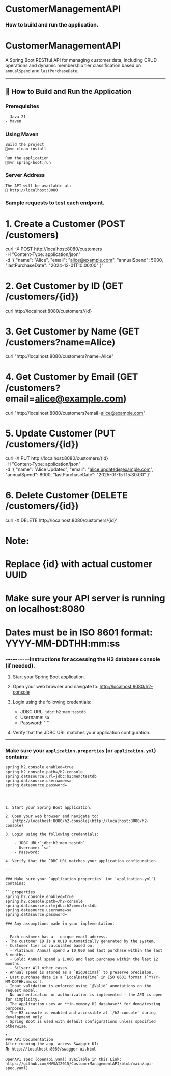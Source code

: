 # CustomerManagementAPI
### How to build and run the application.
# CustomerManagementAPI

A Spring Boot RESTful API for managing customer data, including CRUD operations and dynamic membership tier classification based on `annualSpend` and `lastPurchaseDate`.

---

## 🚀 How to Build and Run the Application

### Prerequisites
```
- Java 21
- Maven
```

### Using Maven

```
Build the project
📍mvn clean install

Run the application
📍mvn spring-boot:run
```
### Server Address
```
The API will be available at:
📍 http://localhost:8080
```
### Sample requests to test each endpoint.


# 1. Create a Customer (POST /customers)
curl -X POST http://localhost:8080/customers \
-H "Content-Type: application/json" \
-d '{
"name": "Alice",
"email": "alice@example.com",
"annualSpend": 5000,
"lastPurchaseDate": "2024-12-01T10:00:00"
}'

# 2. Get Customer by ID (GET /customers/{id})
curl http://localhost:8080/customers/{id}

# 3. Get Customer by Name (GET /customers?name=Alice)
curl "http://localhost:8080/customers?name=Alice"

# 4. Get Customer by Email (GET /customers?email=alice@example.com)
curl "http://localhost:8080/customers?email=alice@example.com"

# 5. Update Customer (PUT /customers/{id})
curl -X PUT http://localhost:8080/customers/{id} \
-H "Content-Type: application/json" \
-d '{
"name": "Alice Updated",
"email": "alice.updated@example.com",
"annualSpend": 8000,
"lastPurchaseDate": "2025-01-15T15:30:00"
}'

# 6. Delete Customer (DELETE /customers/{id})
curl -X DELETE http://localhost:8080/customers/{id}'

# Note:
# Replace {id} with actual customer UUID
# Make sure your API server is running on localhost:8080
# Dates must be in ISO 8601 format: YYYY-MM-DDTHH:mm:ss


### ----------Instructions for accessing the H2 database console (if needed).



1. Start your Spring Boot application.

2. Open your web browser and navigate to: 
   [http://localhost:8080/h2-console](http://localhost:8080/h2-console)

3. Login using the following credentials:

    - JDBC URL: `jdbc:h2:mem:testdb`
    - Username: `sa`
    - Password: " "

4. Verify that the JDBC URL matches your application configuration.

---

### Make sure your `application.properties` (or `application.yml`) contains:

```properties
spring.h2.console.enabled=true
spring.h2.console.path=/h2-console
spring.datasource.url=jdbc:h2:mem:testdb
spring.datasource.username=sa
spring.datasource.password=




1. Start your Spring Boot application.

2. Open your web browser and navigate to:
   [http://localhost:8080/h2-console](http://localhost:8080/h2-console)

3. Login using the following credentials:

    - JDBC URL:`jdbc:h2:mem:testdb`
    - Username: `sa`
    - Password: 

4. Verify that the JDBC URL matches your application configuration.

---

### Make sure your `application.properties` (or `application.yml`) contains:

```properties
spring.h2.console.enabled=true
spring.h2.console.path=/h2-console
spring.datasource.url=jdbc:h2:mem:testdb
spring.datasource.username=sa
spring.datasource.password=

### Any assumptions made in your implementation.


- Each customer has a   unique email address.
- The customer ID is a UUID automatically generated by the system.
- Customer tier is calculated based on:
  - Platinum: Annual spend ≥ 10,000 and last purchase within the last 6 months.
  - Gold: Annual spend ≥ 1,000 and last purchase within the last 12 months.
  - Silver: All other cases.
- Annual spend is stored as a `BigDecimal` to preserve precision.
- Last purchase date is a `LocalDateTime` in ISO 8601 format (`YYYY-MM-DDTHH:mm:ss`).
- Input validation is enforced using `@Valid` annotations on the request model.
- No authentication or authorization is implemented — the API is open for simplicity.
- The application uses an **in-memory H2 database** for demo/testing purposes.
- The H2 console is enabled and accessible at `/h2-console` during development only.
- Spring Boot is used with default configurations unless specified otherwise.

•
### API Documentation
After running the app, access Swagger UI:
📚 http://localhost:8080/swagger-ui.html

OpenAPI spec (openapi.yaml) available in this Link: https://github.com/MVSAI2015/CustomerManagementAPI/blob/main/api-spec.yaml)